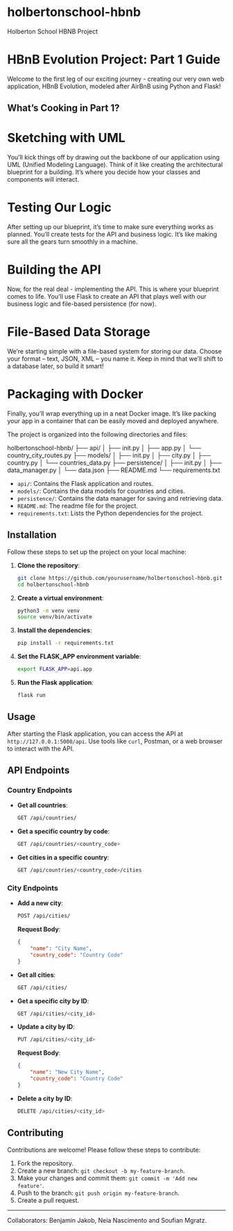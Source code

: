 # holbertonschool-hbnb

Holberton School HBNB Project

# HBnB Evolution Project: Part 1 Guide
Welcome to the first leg of our exciting journey - creating our very own web application, HBnB Evolution, modeled after AirBnB using Python and Flask!

## What’s Cooking in Part 1?

# Sketching with UML

You’ll kick things off by drawing out the backbone of our application using UML (Unified Modeling Language). Think of it like creating the architectural blueprint for a building. It’s where you decide how your classes and components will interact.

# Testing Our Logic

After setting up our blueprint, it’s time to make sure everything works as planned. You’ll create tests for the API and business logic. It’s like making sure all the gears turn smoothly in a machine.

# Building the API
Now, for the real deal - implementing the API. This is where your blueprint comes to life. You’ll use Flask to create an API that plays well with our business logic and file-based persistence (for now).

# File-Based Data Storage
We’re starting simple with a file-based system for storing our data. Choose your format – text, JSON, XML – you name it. Keep in mind that we’ll shift to a database later, so build it smart!

# Packaging with Docker
Finally, you’ll wrap everything up in a neat Docker image. It’s like packing your app in a container that can be easily moved and deployed anywhere.


The project is organized into the following directories and files:


holbertonschool-hbnb/
├── api/
│ ├── init.py
│ ├── app.py
│ └── country_city_routes.py
├── models/
│ ├── init.py
│ ├── city.py
│ ├── country.py
│ └── countries_data.py
├── persistence/
│ ├── init.py
│ ├── data_manager.py
│ └── data.json
├── README.md
└── requirements.txt


- `api/`: Contains the Flask application and routes.
- `models/`: Contains the data models for countries and cities.
- `persistence/`: Contains the data manager for saving and retrieving data.
- `README.md`: The readme file for the project.
- `requirements.txt`: Lists the Python dependencies for the project.

## Installation

Follow these steps to set up the project on your local machine:

1. **Clone the repository**:
    ```sh
    git clone https://github.com/yourusername/holbertonschool-hbnb.git
    cd holbertonschool-hbnb
    ```

2. **Create a virtual environment**:
    ```sh
    python3 -m venv venv
    source venv/bin/activate
    ```

3. **Install the dependencies**:
    ```sh
    pip install -r requirements.txt
    ```

4. **Set the FLASK_APP environment variable**:
    ```sh
    export FLASK_APP=api.app
    ```

5. **Run the Flask application**:
    ```sh
    flask run
    ```

## Usage

After starting the Flask application, you can access the API at `http://127.0.0.1:5000/api`. Use tools like `curl`, Postman, or a web browser to interact with the API.

## API Endpoints

### Country Endpoints

- **Get all countries**: 
    ```sh
    GET /api/countries/
    ```

- **Get a specific country by code**: 
    ```sh
    GET /api/countries/<country_code>
    ```

- **Get cities in a specific country**: 
    ```sh
    GET /api/countries/<country_code>/cities
    ```

### City Endpoints

- **Add a new city**:
    ```sh
    POST /api/cities/
    ```

    **Request Body**:
    ```json
    {
        "name": "City Name",
        "country_code": "Country Code"
    }
    ```

- **Get all cities**: 
    ```sh
    GET /api/cities/
    ```

- **Get a specific city by ID**: 
    ```sh
    GET /api/cities/<city_id>
    ```

- **Update a city by ID**: 
    ```sh
    PUT /api/cities/<city_id>
    ```

    **Request Body**:
    ```json
    {
        "name": "New City Name",
        "country_code": "Country Code"
    }
    ```

- **Delete a city by ID**: 
    ```sh
    DELETE /api/cities/<city_id>
    ```

## Contributing

Contributions are welcome! Please follow these steps to contribute:

1. Fork the repository.
2. Create a new branch: `git checkout -b my-feature-branch`.
3. Make your changes and commit them: `git commit -m 'Add new feature'`.
4. Push to the branch: `git push origin my-feature-branch`.
5. Create a pull request.


---------------------------------------------------------------------------------------------------------------------------------------

Collaborators: Benjamin Jakob, Neia Nascimento and Soufian Mgratz.
